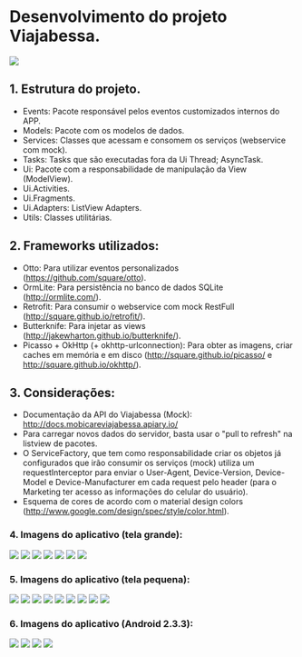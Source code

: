 <h1>Desenvolvimento do projeto Viajabessa.</h1>

<img src="https://raw.githubusercontent.com/marcellogalhardo/Viajabessa/master/app/src/main/res/mipmap-xxxhdpi/ic_launcher.png"> </img>

<h2>1. Estrutura do projeto.</h2>

 - Events: Pacote responsável pelos eventos customizados internos do APP.
 - Models: Pacote com os modelos de dados.
 - Services: Classes que acessam e consomem os serviços (webservice com mock).
 - Tasks: Tasks que são executadas fora da Ui Thread; AsyncTask.
 - Ui: Pacote com a responsabilidade de manipulação da View (ModelView).
 - Ui.Activities.
 - Ui.Fragments.
 - Ui.Adapters: ListView Adapters.
 - Utils: Classes utilitárias.

<h2>2. Frameworks utilizados:</h2>

 - Otto: Para utilizar eventos personalizados (https://github.com/square/otto).
 - OrmLite: Para persistência no banco de dados SQLite (http://ormlite.com/).
 - Retrofit: Para consumir o webservice com mock RestFull (http://square.github.io/retrofit/).
 - Butterknife: Para injetar as views (http://jakewharton.github.io/butterknife/).
 - Picasso + OkHttp (+ okhttp-urlconnection): Para obter as imagens, criar caches em memória e em disco (http://square.github.io/picasso/ e http://square.github.io/okhttp/).
 
<h2>3. Considerações:</h2>

- Documentação da API do Viajabessa (Mock): http://docs.mobicareviajabessa.apiary.io/
- Para carregar novos dados do servidor, basta usar o "pull to refresh" na listview de pacotes.
- O ServiceFactory, que tem como responsabilidade criar os objetos já configurados que irão consumir os serviços (mock) utiliza um requestInterceptor para enviar o User-Agent, Device-Version, Device-Model e Device-Manufacturer em cada request pelo header (para o Marketing ter acesso as informações do celular do usuário).
- Esquema de cores de acordo com o material design colors (http://www.google.com/design/spec/style/color.html).

<h3>4. Imagens do aplicativo (tela grande):</h3>

<img src="https://raw.githubusercontent.com/marcellogalhardo/Viajabessa/master/screenshot/tela_grande/Screenshot_2015-03-15-15-13-01.png"></img>
<img src="https://github.com/marcellogalhardo/Viajabessa/blob/master/screenshot/tela_grande/Screenshot_2015-03-15-15-13-18.png?raw=true"></img>
<img src="https://github.com/marcellogalhardo/Viajabessa/blob/master/screenshot/tela_grande/Screenshot_2015-03-15-15-13-31.png?raw=true"></img>
<img src="https://github.com/marcellogalhardo/Viajabessa/blob/master/screenshot/tela_grande/Screenshot_2015-03-15-15-13-36.png?raw=true"></img>
<img src="https://github.com/marcellogalhardo/Viajabessa/blob/master/screenshot/tela_grande/Screenshot_2015-03-15-15-13-46.png?raw=true"></img>
<img src="https://github.com/marcellogalhardo/Viajabessa/blob/master/screenshot/tela_grande/Screenshot_2015-03-15-15-13-58.png?raw=true"></img>
<img src="https://github.com/marcellogalhardo/Viajabessa/blob/master/screenshot/tela_grande/Screenshot_2015-03-15-15-14-10.png?raw=true"></img>

<h3>5. Imagens do aplicativo (tela pequena):</h3>

<img src="https://github.com/marcellogalhardo/Viajabessa/blob/master/screenshot/tela_pequena/Screenshot_2015-03-15-22-47-38.png?raw=true"></img>
<img src="https://github.com/marcellogalhardo/Viajabessa/blob/master/screenshot/tela_pequena/Screenshot_2015-03-15-22-47-53.png?raw=true"></img>
<img src="https://github.com/marcellogalhardo/Viajabessa/blob/master/screenshot/tela_pequena/Screenshot_2015-03-15-22-48-17.png?raw=true"></img>
<img src="https://github.com/marcellogalhardo/Viajabessa/blob/master/screenshot/tela_pequena/Screenshot_2015-03-15-22-48-31.png?raw=true"></img>
<img src="https://github.com/marcellogalhardo/Viajabessa/blob/master/screenshot/tela_pequena/Screenshot_2015-03-15-22-49-37.png?raw=true"></img>
<img src="https://github.com/marcellogalhardo/Viajabessa/blob/master/screenshot/tela_pequena/Screenshot_2015-03-15-22-49-42.png?raw=true"></img>
<img src="https://github.com/marcellogalhardo/Viajabessa/blob/master/screenshot/tela_pequena/Screenshot_2015-03-15-22-49-44.png?raw=true"></img>
<img src="https://github.com/marcellogalhardo/Viajabessa/blob/master/screenshot/tela_pequena/Screenshot_2015-03-15-22-49-50.png?raw=true"></img>
<img src="https://github.com/marcellogalhardo/Viajabessa/blob/master/screenshot/tela_pequena/Screenshot_2015-03-15-22-50-05.png?raw=true"></img>

<h3>6. Imagens do aplicativo (Android 2.3.3):</h3>

<img src="https://github.com/marcellogalhardo/Viajabessa/blob/master/screenshot/android_2_3_3/device-2015-03-15-232410.png?raw=true"></img>
<img src="https://github.com/marcellogalhardo/Viajabessa/blob/master/screenshot/android_2_3_3/device-2015-03-15-232429.png?raw=true"></img>
<img src="https://github.com/marcellogalhardo/Viajabessa/blob/master/screenshot/android_2_3_3/device-2015-03-15-232448.png?raw=true"></img>
<img src="https://github.com/marcellogalhardo/Viajabessa/blob/master/screenshot/android_2_3_3/device-2015-03-15-232500.png?raw=true"></img>
